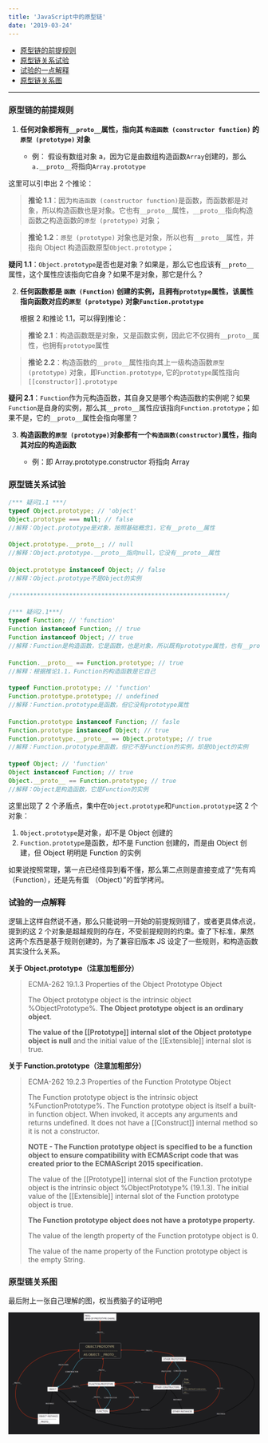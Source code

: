 ```yaml
---
title: 'JavaScript中的原型链'
date: '2019-03-24'
---
```


- [原型链的前提规则](#原型链的前提规则)
- [原型链关系试验](#原型链关系试验)
- [试验的一点解释](#试验的一点解释)
- [原型链关系图](#原型链关系图)

---

### 原型链的前提规则

1. **任何对象都拥有`__proto__`属性，指向其 `构造函数 (constructor function)` 的 `原型 (prototype)` 对象**

   - 例： 假设有数组对象 a，因为它是由数组构造函数`Array`创建的，那么`a.__proto__`将指向`Array.prototype`

这里可以引申出 2 个推论：

> **推论 1.1**：因为`构造函数 (constructor function)`是函数，而函数都是对象，所以构造函数也是对象。它也有`__proto__`属性，`__proto__`指向构造函数之构造函数的`原型 (prototype)` 对象；

> **推论 1.2**：`原型 (prototype)` 对象也是对象，所以也有`__proto__`属性，并指向 Object 构造函数原型`Object.prototype`；

**疑问 1.1**：`Object.prototype`是否也是对象？如果是，那么它也应该有`__proto__`属性，这个属性应该指向它自身？如果不是对象，那它是什么？

2. **任何函数都是 `函数 (Function)` 创建的实例，且拥有`prototype`属性，该属性指向函数对应的`原型 (prototype)` 对象`Function.prototype`**

   根据 2 和推论 1.1，可以得到推论：

> **推论 2.1**：构造函数既是对象，又是函数实例，因此它不仅拥有`__proto__`属性，也拥有`prototype`属性

> **推论 2.2**：构造函数的`__proto__`属性指向其上一级构造函数`原型 (prototype)` 对象，即`Function.prototype`, 它的`prototype`属性指向`[[constructor]].prototype`

**疑问 2.1**：`Function`作为元构造函数，其自身又是哪个构造函数的实例呢？如果`Function`是自身的实例，那么其`__proto__`属性应该指向`Function.prototype`；如果不是，它的`__proto__`属性会指向哪里？

3. **构造函数的`原型 (prototype)`对象都有一个`构造函数(constructor)`属性，指向其对应的构造函数**

   - 例：即 Array.prototype.constructor 将指向 Array

### 原型链关系试验

```javascript
/*** 疑问1.1 ***/
typeof Object.prototype; // 'object'
Object.prototype === null; // false
//解释：Object.prototype是对象，按照基础概念1，它有__proto__属性

Object.prototype.__proto__; // null
//解释：Object.prototype.__proto__指向null，它没有__proto__属性

Object.prototype instanceof Object; // false
//解释：Object.prototype不是Object的实例

/************************************************************/

/*** 疑问2.1***/
typeof Function; // 'function'
Function instanceof Function; // true
Function instanceof Object; // true
//解释：Function是构造函数，它是函数，也是对象，所以既有prototype属性，也有__proto__属性

Function.__proto__ == Function.prototype; // true
//解释：根据推论1.1，Function的构造函数是它自己

typeof Function.prototype; // 'function'
Function.prototype.prototype; // undefined
//解释：Function.prototype是函数，但它没有prototype属性

Function.prototype instanceof Function; // fasle
Function.prototype instanceof Object; // true
Function.prototype.__proto__ == Object.prototype; // true
//解释：Function.prototype是函数，但它不是Function的实例，却是Object的实例

typeof Object; // 'function'
Object instanceof Function; // true
Object.__proto__ == Function.prototype; // true
//解释：Object是构造函数，它是Function的实例
```

这里出现了 2 个矛盾点，集中在`Object.prototype`和`Function.prototype`这 2 个对象：

1. `Object.prototype`是对象，却不是 Object 创建的
2. `Function.prototype`是函数，却不是 Function 创建的，而是由 Object 创建，但 Object 明明是 Function 的实例

如果说按照常理，第一点已经怪异到看不懂，那么第二点则是直接变成了“先有鸡 （Function），还是先有蛋 （Object）”的哲学拷问。

### 试验的一点解释

逻辑上这样自然说不通，那么只能说明一开始的前提规则错了，或者更具体点说，提到的这 2 个对象是超越规则的存在，不受前提规则的约束。查了下标准，果然这两个东西是基于规则创建的，为了兼容旧版本 JS 设定了一些规则，和构造函数其实没什么关系。

**关于 Object.prototype（注意加粗部分）**

> ECMA-262 19.1.3 Properties of the Object Prototype Object
>
> The Object prototype object is the intrinsic object %ObjectPrototype%. **The Object prototype object is an ordinary object**.
>
> **The value of the [[Prototype]] internal slot of the Object prototype object is null** and the initial value of the [[Extensible]] internal slot is true.

**关于 Function.prototype（注意加粗部分）**

> ECMA-262 19.2.3 Properties of the Function Prototype Object
>
> The Function prototype object is the intrinsic object %FunctionPrototype%. The Function prototype object is itself a built-in function object. When invoked, it accepts any arguments and returns undefined. It does not have a [[Construct]] internal method so it is not a constructor.
>
> **NOTE - The Function prototype object is specified to be a function object to ensure compatibility with ECMAScript code that was created prior to the ECMAScript 2015 specification.**
>
> The value of the [[Prototype]] internal slot of the Function prototype object is the intrinsic object %ObjectPrototype% (19.1.3). The initial value of the [[Extensible]] internal slot of the Function prototype object is true.
>
> **The Function prototype object does not have a prototype property.**
>
> The value of the length property of the Function prototype object is 0.
>
> The value of the name property of the Function prototype object is the empty String.

### 原型链关系图

最后附上一张自己理解的图，权当费脑子的证明吧

![prototype chain](../../src/images/prototype-chain.png)
